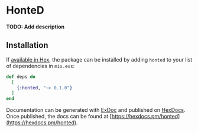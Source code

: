 # HonteD

**TODO: Add description**

## Installation

If [available in Hex](https://hex.pm/docs/publish), the package can be installed
by adding `honted` to your list of dependencies in `mix.exs`:

```elixir
def deps do
  [
    {:honted, "~> 0.1.0"}
  ]
end
```

Documentation can be generated with [ExDoc](https://github.com/elixir-lang/ex_doc)
and published on [HexDocs](https://hexdocs.pm). Once published, the docs can
be found at [https://hexdocs.pm/honted](https://hexdocs.pm/honted).
